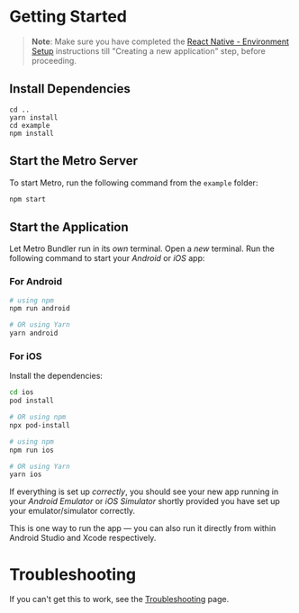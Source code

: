# Getting Started

>**Note**: Make sure you have completed the [React Native - Environment Setup](https://reactnative.dev/docs/environment-setup) instructions till "Creating a new application" step, before proceeding.

## Install Dependencies
```
cd ..
yarn install
cd example
npm install
```

## Start the Metro Server

To start Metro, run the following command from the `example` folder:

```bash
npm start
```

## Start the Application

Let Metro Bundler run in its _own_ terminal. Open a _new_ terminal. Run the following command to start your _Android_ or _iOS_ app:

### For Android

```bash
# using npm
npm run android

# OR using Yarn
yarn android
```

### For iOS

Install the dependencies:
```bash
cd ios
pod install

# OR using npm
npx pod-install
```

```bash
# using npm
npm run ios

# OR using Yarn
yarn ios
```

If everything is set up _correctly_, you should see your new app running in your _Android Emulator_ or _iOS Simulator_ shortly provided you have set up your emulator/simulator correctly.

This is one way to run the app — you can also run it directly from within Android Studio and Xcode respectively.

# Troubleshooting

If you can't get this to work, see the [Troubleshooting](https://reactnative.dev/docs/troubleshooting) page.
